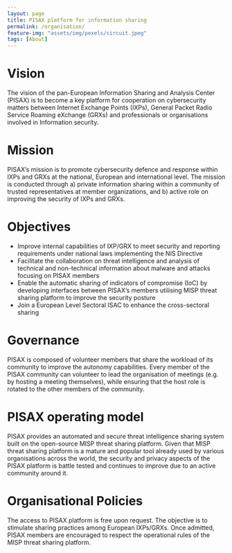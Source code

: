```yaml
---
layout: page
title: PISAX platform for information sharing
permalink: /organisation/
feature-img: "assets/img/pexels/circuit.jpeg"
tags: [About]
---
```


# Vision
The vision of the pan-European Information Sharing and Analysis Center (PISAX) is
to become a key platform for cooperation on cybersecurity matters between Internet
Exchange Points (IXPs), General Packet Radio Service Roaming eXchange (GRXs)
and professionals or organisations involved in Information security.

# Mission
PISAX’s mission is to promote cybersecurity defence and response within IXPs and
GRXs at the national, European and international level. The mission is conducted
through a) private information sharing within a community of trusted representatives
at member organizations, and b) active role on improving the security of IXPs and
GRXs.

# Objectives
- Improve internal capabilities of IXP/GRX to meet security and reporting
requirements under national laws implementing the NIS Directive
- Facilitate the collaboration on threat intelligence and analysis of technical and
non-technical information about malware and attacks focusing on PISAX
members
- Enable the automatic sharing of indicators of compromise (IoC) by developing
interfaces between PISAX’s members utilising MISP threat sharing platform to
improve the security posture
- Join a European Level Sectoral ISAC to enhance the cross-sectoral sharing

# Governance
PISAX is composed of volunteer members that share the workload of its community
to improve the autonomy capabilities. Every member of the PISAX community can
volunteer to lead the organisation of meetings (e.g. by hosting a meeting
themselves), while ensuring that the host role is rotated to the other members of the
community.

# PISAX operating model
PISAX provides an automated and secure threat intelligence sharing system built on
the open-source MISP threat sharing platform. Given that MISP threat sharing
platform is a mature and popular tool already used by various organisations across
the world, the security and privacy aspects of the PISAX platform is battle tested and
continues to improve due to an active community around it.

# Organisational Policies
The access to PISAX platform is free upon request. The objective is to stimulate
sharing practices among European IXPs/GRXs. Once admitted, PISAX members are
encouraged to respect the operational rules of the MISP threat sharing platform.

